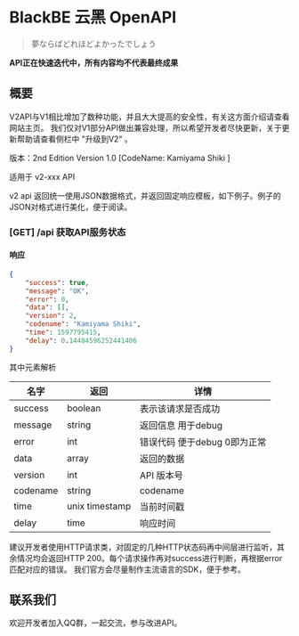 # BlackBE 云黑 OpenAPI

> 夢ならばどれほどよかったでしょう 

**API正在快速迭代中，所有内容均不代表最终成果**

## 概要

V2API与V1相比增加了数种功能，并且大大提高的安全性，有关这方面介绍请查看网站主页。
我们仅对V1部分API做出兼容处理，所以希望开发者尽快更新，关于更新帮助请查看侧栏中 "升级到V2" 。

版本：2nd Edition Version 1.0 [CodeName: Kamiyama Shiki ]

适用于 v2-xxx API

v2 api 返回统一使用JSON数据格式，并返回固定响应模板，如下例子。例子的JSON对格式进行美化，便于阅读。


### [GET] /api 获取API服务状态

#### 响应
```json
{
    "success": true,
    "message": "OK",
    "error": 0,
    "data": [],
    "version": 2,
    "codename": "Kamiyama Shiki",
    "time": 1597795415,
    "delay": 0.14484596252441406
}
```

其中元素解析

|  名字   | 返回 |  详情   |  
|  ----  | ----  | ----  |
| success  | boolean | 表示该请求是否成功 |
| message  | string | 返回信息 用于debug |
| error | int | 错误代码 便于debug 0即为正常 |
| data | array | 返回的数据 |
| version | int | API 版本号 |
| codename | string | codename |
| time | unix timestamp | 当前时间戳 |
| delay | time | 响应时间 | 

建议开发者使用HTTP请求类，对固定的几种HTTP状态码再中间层进行监听，其余情况均会返回HTTP 200。每个请求操作再对success进行判断，再根据error匹配对应的错误。
我们官方会尽量制作主流语言的SDK，便于参考。

## 联系我们
欢迎开发者加入QQ群，一起交流，参与改进API。